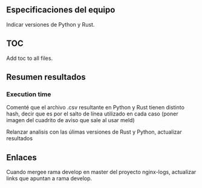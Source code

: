 ## Especificaciones del equipo

Indicar versiones de Python y Rust.

## TOC
Add toc to all files.

## Resumen resultados

### Execution time

Comenté que el archivo .csv resultante en Python y Rust tienen distinto hash, decir que es por el salto de línea utilizado en cada caso (poner imagen del cuadrito de aviso que sale al usar meld)

Relanzar analisis con las úlimas versiones de Rust y Python, actualizar resultados

## Enlaces

Cuando mergee rama develop en master del proyecto nginx-logs, actualizar links que apuntan a rama develop.
